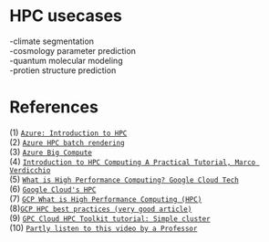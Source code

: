 # HPC usecases
-climate segmentation\
-cosmology parameter prediction\
-quantum molecular modeling\
-protien structure prediction


# References

(1) [`Azure: Introduction to HPC`](https://learn.microsoft.com/en-us/azure/architecture/topics/high-performance-computing#introduction-to-hpc)\
(2) [`Azure HPC batch rendering`](https://learn.microsoft.com/en-us/azure/architecture/solution-ideas/articles/azure-batch-rendering)\
(3) [`Azure Big Compute`](https://learn.microsoft.com/en-us/azure/architecture/solution-ideas/articles/big-compute-with-azure-batch)\
(4) [`Introduction to HPC Computing A Practical Tutorial, Marco Verdicchio`](https://www.youtube.com/watch?v=fkpofukvGeg&t=281s)\
(5) [`What is High Performance Computing? Google Cloud Tech`](https://www.youtube.com/watch?v=nIBu1EFYmBU)\
(6) [`Google Cloud's HPC`](cloud.google.com/hpc)\
(7) [`GCP What is High Performance Computing (HPC)`](https://www.youtube.com/watch?v=nIBu1EFYmBU)\
(8)[`GCP HPC best practices (very good article)`](https://www.youtube.com/watch?v=grIyHmF4I_Y)\
(9) [`GPC Cloud HPC Toolkit tutorial: Simple cluster`](https://www.youtube.com/watch?v=acRzY4mnkAc)\
(10) [`Partly listen to this video by a Professor`](https://www.youtube.com/watch?v=PRzylCuU55Y)









